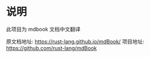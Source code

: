 # 说明

此项目为 mdbook 文档中文翻译

原文档地址: <https://rust-lang.github.io/mdBook/>
项目地址: <https://github.com/rust-lang/mdBook>
